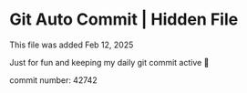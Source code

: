 # Git Auto Commit | Hidden File

This file was added Feb 12, 2025

Just for fun and keeping my daily git commit active 🤪

commit number: 42742
